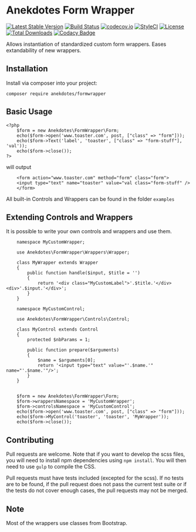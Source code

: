 # Anekdotes Form Wrapper 

[![Latest Stable Version](https://poser.pugx.org/anekdotes/formwrapper/v/stable)](https://packagist.org/packages/anekdotes/formwrapper)
[![Build Status](https://travis-ci.org/anekdotes/formwrapper.svg?branch=master)](https://travis-ci.org/anekdotes/formwrapper)
[![codecov.io](https://codecov.io/github/anekdotes/formwrapper/coverage.svg)](https://codecov.io/github/anekdotes/formwrapper?branch=master)
[![StyleCI](https://styleci.io/repos/63632796/shield?style=flat)](https://styleci.io/repos/63632796)
[![License](https://poser.pugx.org/anekdotes/formwrapper/license)](https://packagist.org/packages/anekdotes/formwrapper)
[![Total Downloads](https://poser.pugx.org/anekdotes/formwrapper/downloads)](https://packagist.org/packages/anekdotes/formwrapper)
[![Codacy Badge](https://api.codacy.com/project/badge/Grade/be31cd80841d4af386c4b32df57597ce)](https://www.codacy.com/app/Grasseh/formwrapper?utm_source=github.com&amp;utm_medium=referral&amp;utm_content=anekdotes/formwrapper&amp;utm_campaign=Badge_Grade)

Allows instantiation of standardized custom form wrappers. Eases extandability of new wrappers. 

## Installation

Install via composer into your project:

    composer require anekdotes/formwrapper
    
## Basic Usage

```
<?php
    $form = new Anekdotes\FormWrapper\Form;
    echo($form->open('www.toaster.com', post, ["class" => "form"]));
    echo($form->Text('label', 'toaster', ["class" => "form-stuff"], 'val'));
    echo($form->close());
?>
```

will output
```
    <form action="www.toaster.com" method="form" class="form">
    <input type="text" name="toaster" value="val class="form-stuff" />
    </form>
```    

All built-in Controls and Wrappers can be found in the folder ```examples```

## Extending Controls and Wrappers

It is possible to write your own controls and wrappers and use them.

```
    namespace MyCustomWrapper;

    use Anekdotes\FormWrapper\Wrappers\Wrapper;

    class MyWrapper extends Wrapper
    {
        public function handle($input, $title = '')
        {
            return '<div class="MyCustomLabel">'.$title.'</div><div>'.$input.'</div>';
        }
    }
```

```
    namespace MyCustomControl;

    use Anekdotes\FormWrapper\Controls\Control;

    class MyControl extends Control
    {
        protected $nbParams = 1;

        public function prepare($arguments)
        {
            $name = $arguments[0];
            return '<input type="text" value="'.$name.'" name="'.$name.'"/>';
        }
    }
```

```

    $form = new Anekdotes\FormWrapper\Form;
    $form->wrappersNamespace = 'MyCustomWrapper';
    $form->controlsNamespace = 'MyCustomControl';
    echo($form->open('www.toaster.com', post, ["class" => "form"]));
    echo($form->MyControl('toaster', 'toaster', 'MyWrapper'));
    echo($form->close());

```
## Contributing

Pull requests are welcome. Note that if you want to develop the scss files, you will need to install npm dependencies using `npm install`. You will then need to use `gulp` to compile the CSS.

Pull requests must have tests included (excepted for the scss). If no tests are to be found, if the pull request does not pass the current test suite or if the tests do not cover enough cases, the pull requests may not be merged. 

## Note

Most of the wrappers use classes from Bootstrap.
